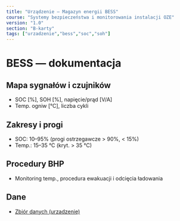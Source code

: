 ```yaml
---
title: "Urządzenie — Magazyn energii BESS"
course: "Systemy bezpieczeństwa i monitorowania instalacji OZE"
version: "1.0"
section: "B-karty"
tags: ["urzadzenie","bess","soc","soh"]
---
```


# BESS — dokumentacja

## Mapa sygnałów i czujników
- SOC [%], SOH [%], napięcie/prąd [V/A]
- Temp. ogniw [°C], liczba cykli

## Zakresy i progi
- SOC: 10–95% (progi ostrzegawcze > 90%, < 15%)
- Temp.: 15–35 °C (kryt. > 35 °C)

## Procedury BHP
- Monitoring temp., procedura ewakuacji i odcięcia ładowania

## Dane
- [Zbiór danych (urzadzenie)](/cwiczenia/dane/urz_bess.csv)

